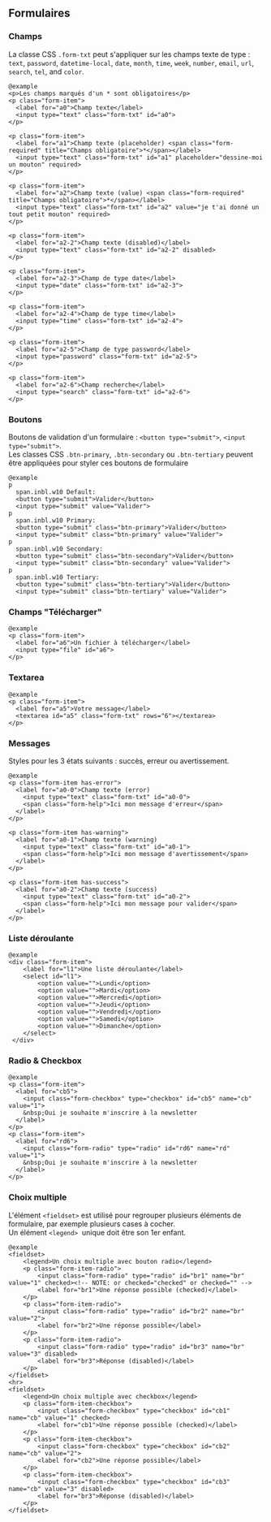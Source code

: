 ## Formulaires

### Champs
La classe CSS `.form-txt`&nbsp;peut s'appliquer sur les champs texte de type&nbsp;: `text`, `password`, `datetime-local`, `date`, `month`, `time`, `week`, `number`, `email`, `url`, `search`, `tel`, and `color`.

    @example
    <p>Les champs marqués d'un * sont obligatoires</p>
    <p class="form-item">
      <label for="a0">Champ texte</label>
      <input type="text" class="form-txt" id="a0">
    </p>

    <p class="form-item">
      <label for="a1">Champ texte (placeholder) <span class="form-required" title="Champs obligatoire">*</span></label>
      <input type="text" class="form-txt" id="a1" placeholder="dessine-moi un mouton" required>
    </p>

    <p class="form-item">
      <label for="a2">Champ texte (value) <span class="form-required" title="Champs obligatoire">*</span></label>
      <input type="text" class="form-txt" id="a2" value="je t'ai donné un tout petit mouton" required>
    </p>

    <p class="form-item">
      <label for="a2-2">Champ texte (disabled)</label>
      <input type="text" class="form-txt" id="a2-2" disabled>
    </p>

    <p class="form-item">
      <label for="a2-3">Champ de type date</label>
      <input type="date" class="form-txt" id="a2-3">
    </p>

    <p class="form-item">
      <label for="a2-4">Champ de type time</label>
      <input type="time" class="form-txt" id="a2-4">
    </p>

    <p class="form-item">
      <label for="a2-5">Champ de type password</label>
      <input type="password" class="form-txt" id="a2-5">
    </p>

    <p class="form-item">
      <label for="a2-6">Champ recherche</label>
      <input type="search" class="form-txt" id="a2-6">
    </p>


### Boutons
Boutons de validation d'un formulaire&nbsp;: `<button type="submit">`, `<input type="submit">`.  
Les classes CSS `.btn-primary`, `.btn-secondary` ou `.btn-tertiary` peuvent être appliquées pour styler ces boutons de formulaire

    @example
    p
      span.inbl.w10 Default:
      <button type="submit">Valider</button>
      <input type="submit" value="Valider">
    p
      span.inbl.w10 Primary:
      <button type="submit" class="btn-primary">Valider</button>
      <input type="submit" class="btn-primary" value="Valider">
    p
      span.inbl.w10 Secondary:
      <button type="submit" class="btn-secondary">Valider</button>
      <input type="submit" class="btn-secondary" value="Valider">
    p
      span.inbl.w10 Tertiary:
      <button type="submit" class="btn-tertiary">Valider</button>
      <input type="submit" class="btn-tertiary" value="Valider">

### Champs "Télécharger"

    @example
    <p class="form-item">
      <label for="a6">Un fichier à télécharger</label>
      <input type="file" id="a6">
    </p>


### Textarea

    @example
    <p class="form-item">
      <label for="a5">Votre message</label>
      <textarea id="a5" class="form-txt" rows="6"></textarea>
    </p>


### Messages
Styles pour les 3 états suivants&nbsp;: succès, erreur ou avertissement.

    @example
    <p class="form-item has-error">
      <label for="a0-0">Champ texte (error)
        <input type="text" class="form-txt" id="a0-0">
        <span class="form-help">Ici mon message d'erreur</span>
      </label>
    </p>

    <p class="form-item has-warning">
      <label for="a0-1">Champ texte (warning)
        <input type="text" class="form-txt" id="a0-1">
        <span class="form-help">Ici mon message d'avertissement</span>
      </label>
    </p>

    <p class="form-item has-success">
      <label for="a0-2">Champ texte (success)
        <input type="text" class="form-txt" id="a0-2">
        <span class="form-help">Ici mon message pour valider</span>
      </label>
    </p>

### Liste déroulante

    @example
    <div class="form-item">
        <label for="l1">Une liste déroulante</label>
        <select id="l1">
            <option value="">Lundi</option>
            <option value="">Mardi</option>
            <option value="">Mercredi</option>
            <option value="">Jeudi</option>
            <option value="">Vendredi</option>
            <option value="">Samedi</option>
            <option value="">Dimanche</option>
        </select>
     </div>


### Radio & Checkbox

    @example
    <p class="form-item">
      <label for="cb5">
        <input class="form-checkbox" type="checkbox" id="cb5" name="cb" value="1">
        &nbsp;Oui je souhaite m'inscrire à la newsletter
      </label>
    </p>
    <p class="form-item">
      <label for="rd6">
        <input class="form-radio" type="radio" id="rd6" name="rd" value="1">
        &nbsp;Oui je souhaite m'inscrire à la newsletter
      </label>
    </p>


### Choix multiple
L'élément `<fieldset>`&nbsp;est utilisé pour regrouper plusieurs éléments de formulaire, par exemple plusieurs cases à cocher.  
Un élément `<legend>`&nbsp; unique doit être son 1er enfant.

    @example
    <fieldset>
        <legend>Un choix multiple avec bouton radio</legend>
        <p class="form-item-radio">
            <input class="form-radio" type="radio" id="br1" name="br" value="1" checked><!-- NOTE: or checked="checked" or checked="" -->
            <label for="br1">Une réponse possible (checked)</label>
        </p>
        <p class="form-item-radio">
            <input class="form-radio" type="radio" id="br2" name="br" value="2">
            <label for="br2">Une réponse possible</label>
        </p>
        <p class="form-item-radio">
            <input class="form-radio" type="radio" id="br3" name="br" value="3" disabled>
            <label for="br3">Réponse (disabled)</label>
        </p>
    </fieldset>
    <hr>
    <fieldset>
        <legend>Un choix multiple avec checkbox</legend>
        <p class="form-item-checkbox">
            <input class="form-checkbox" type="checkbox" id="cb1" name="cb" value="1" checked>
            <label for="cb1">Une réponse possible (checked)</label>
        </p>
        <p class="form-item-checkbox">
            <input class="form-checkbox" type="checkbox" id="cb2" name="cb" value="2">
            <label for="cb2">Une réponse possible</label>
        </p>
        <p class="form-item-checkbox">
            <input class="form-checkbox" type="checkbox" id="cb3" name="cb" value="3" disabled>
            <label for="br3">Réponse (disabled)</label>
        </p>
    </fieldset>
